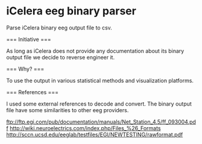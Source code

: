 iCelera eeg binary parser
=========================

Parse iCelera binary eeg output file to csv.

=== Initiative ===

As long as iCelera does not provide any documentation about its binary output
file we decide to reverse engineer it.

=== Why? ===

To use the output in various statistical methods and visualization platforms.

=== References ===

I used some external references to decode and convert. The binary output file have some similarities to other eeg providers.

ftp://ftp.egi.com/pub/documentation/manuals/Net_Station_4.5/ff_093004.pdf
http://wiki.neuroelectrics.com/index.php/Files_%26_Formats
http://sccn.ucsd.edu/eeglab/testfiles/EGI/NEWTESTING/rawformat.pdf

